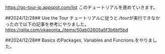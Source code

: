 https://go-tour-jp.appspot.com/list
このチュートリアルを進めていきます。

##2024/12/28##
Use the Tour
チュートリアルに従うと./tourが実行できなかったので以下の記事を参考にやりました。
https://qiita.com/okaponta_/items/50ab02605a5f3b6bf5bd

##2024/12/28##
Basics のPackages, Variables and  Funcrions.をやりました。
